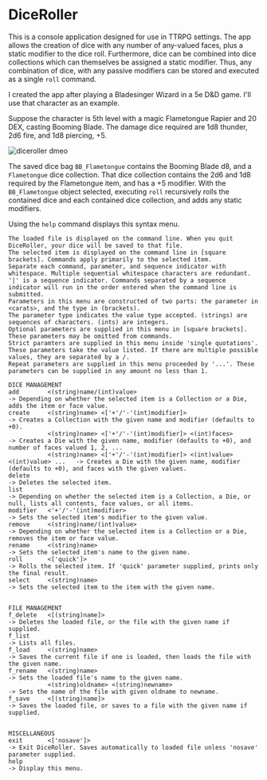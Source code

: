 # DiceRoller

This is a console application designed for use in TTRPG settings. The app allows the creation of dice with any number of any-valued faces, plus a static modifier to the dice roll. Furthermore, dice can be combined into dice collections which can themselves be assigned a static modifier. Thus, any combination of dice, with any passive modifiers can be stored and executed as a single `roll` command.

I created the app after playing a Bladesinger Wizard in a 5e D&D game. I'll use that character as an example. 

Suppose the character is 5th level with a magic Flametongue Rapier and 20 DEX, casting Booming Blade. The damage dice required are 1d8 thunder, 2d6 fire, and 1d8 piercing, +5.

![diceroller dmeo](https://github.com/user-attachments/assets/968d9e11-bb1d-40aa-b7ef-32c146ff7ed7)

The saved dice bag `BB_Flametongue` contains the Booming Blade d8, and a `Flametongue` dice collection. That dice collection contains the 2d6 and 1d8 required by the Flametongue item, and has a +5 modifier. With the `BB_Flametongue` object selected, executing `roll` recursively rolls the contained dice and each contained dice collection, and adds any static modifiers.

Using the `help` command displays this syntax menu.

```
The loaded file is displayed on the command line. When you quit DiceRoller, your dice will be saved to that file.
The selected item is displayed on the command line in [square brackets]. Commands apply primarily to the selected item.
Separate each command, parameter, and sequence indicator with whitespace. Multiple sequential whitespace characters are redundant.
'|' is a sequence indicator. Commands separated by a sequence indicator will run in the order entered when the command line is submitted.
Parameters in this menu are constructed of two parts: the parameter in <carats>, and the type in (brackets).
The parameter type indicates the value type accepted. (strings) are sequences of characters. (ints) are integers.
Optional parameters are supplied in this menu in [square brackets]. These parameters may be omitted from commands.
Strict paramters are supplied in this menu inside 'single quotations'. These parameters take the value listed. If there are multiple possible values, they are separated by a /.
Repeat parameters are supplied in this menu proceeded by '...'. These parameters can be supplied in any amount no less than 1.

DICE MANAGEMENT
add        <(string)name/(int)value>                                               -> Depending on whether the selected item is a Collection or a Die, adds the item or face value.
create     <(string)name> <['+'/'-'(int)modifier]>                                 -> Creates a Collection with the given name and modifier (defaults to +0).
           <(string)name> <['+'/'-'(int)modifier]> <(int)faces>                    -> Creates a Die with the given name, modifier (defaults to +0), and number of faces valued 1, 2, ...
           <(string)name> <['+'/'-'(int)modifier]> <(int)value> <(int)value> ...   -> Creates a Die with the given name, modifier (defaults to +0), and faces with the given values.
delete                                                                             -> Deletes the selected item.
list                                                                               -> Depending on whether the selected item is a Collection, a Die, or null, lists all contents, face values, or all items.
modifier   <'+'/'-'(int)modifier>                                                  -> Sets the selected item's modifier to the given value.
remove     <(string)name/(int)value>                                               -> Depending on whether the selected item is a Collection or a Die, removes the item or face value.
rename     <(string)name>                                                          -> Sets the selected item's name to the given name.
roll       <['quick']>                                                             -> Rolls the selected item. If 'quick' parameter supplied, prints only the final result.
select     <(string)name>                                                          -> Sets the selected item to the item with the given name.


FILE MANAGEMENT
f_delete   <[(string)name]>                                                        -> Deletes the loaded file, or the file with the given name if supplied.
f_list                                                                             -> Lists all files.
f_load     <(string)name>                                                          -> Saves the current file if one is loaded, then loads the file with the given name.
f_rename   <(string)name>                                                          -> Sets the loaded file's name to the given name.
           <(string)oldname> <(string)newname>                                     -> Sets the name of the file with given oldname to newname.
f_save     <[(string)name]>                                                        -> Saves the loaded file, or saves to a file with the given name if supplied.


MISCELLANEOUS
exit       <['nosave']>                                                            -> Exit DiceRoller. Saves automatically to loaded file unless 'nosave' parameter supplied.
help                                                                               -> Display this menu.
```


